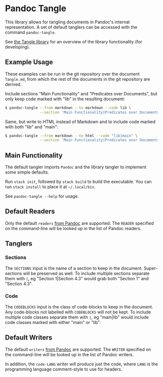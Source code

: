 Pandoc Tangle
=============

This library allows for tangling documents in Pandoc's internal representation.
A set of default tanglers can be accessed with the command `pandoc-tangle`.

See [the Tangle library](TangleLib.md) for an overview of the library
functionality (for developing).

Example Usage
-------------

These examples can be run in the git repository over the document `Tangle.md`,
from which the rest of the documents in the git repository are derived.

Include sections "Main Functionality" and "Predicates over Documents", but only
keep code marked with "lib" in the resulting document:

``` {.sh .example}
$ pandoc-tangle --from markdown --to markdown --code lib \
                --section 'Main Functionality|Predicates over Documents' Tangle.md
```

Same, but write to HTML instead of Markdown and to include code marked with both
"lib" and "main":

``` {.sh .example}
$ pandoc-tangle --from markdown --to html --code "lib|main" \
                --section 'Main Functionality|Predicates over Documents' Tangle.md
```

Main Functionality
------------------

The default tangler imports `Pandoc` and the library tangler to implement some
simple defaults.

Run `stack init`, followed by `stack build` to build the executable. You can run
`stack install` to place it at `~/.local/bin`.

See `pandoc-tangle --help` for usage.

Default Readers
---------------

Only the default `readers` [from
Pandoc](https://hackage.haskell.org/package/pandoc-1.17.2/docs/Text-Pandoc.html#g:4)
are supported. The `READER` specified on the command-line will be looked up in
the list of Pandoc readers.

Tanglers
--------

### Sections

The `SECTIONS` input is the name of a section to keep in the document.
Super-sections will be preserved as well. To include multiple sections separate
them with `|`, eg "Section 1|Section 4.3" would grab both "Section 1" and
"Section 4.3".

### Code

The `CODEBLOCKS` input is the class of code-blocks to keep in the document. Any
code-blocks not labelled with `CODEBLOCKS` will not be kept. To include multiple
code classes separate them with `|`, eg "main|lib" would include code classes
marked with either "main" or "lib".

Default Writers
---------------

The default `writers` [from
Pandoc](https://hackage.haskell.org/package/pandoc-1.17.2/docs/Text-Pandoc.html#g:4)
are supported. The `WRITER` specified on the command-line will be looked up in
the list of Pandoc writers.

In addition, the `code-LANG` writer will produce just the code, where `LANG` is
the programming language comment-style to use for headers.
